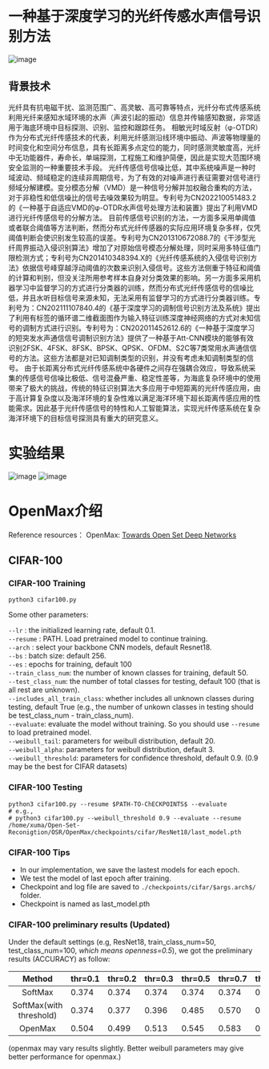 # 一种基于深度学习的光纤传感水声信号识别方法

![image](https://user-images.githubusercontent.com/71634771/187447495-5e7c72f9-5cf7-4eb7-95f4-35830691939e.png)


## 背景技术
光纤具有抗电磁干扰、监测范围广、高灵敏、高可靠等特点，光纤分布式传感系统利用光纤来感知水域环境的水声（声波引起的振动）信息并传输感知数据，非常适用于海底环境中目标探测、识别、监控和跟踪任务。
相敏光时域反射（φ-OTDR）作为分布式光纤传感技术的代表，利用光纤感测沿线环境中振动、声波等物理量的时间变化和空间分布信息，具有长距离多点定位的能力，同时感测灵敏度高，光纤中无功能器件，寿命长，单端探测，工程施工和维护简便，因此是实现大范围环境安全监测的一种重要技术手段。
光纤传感信号信噪比低，其中系统噪声是一种时域波动、频域稳定的连续非周期信号，为了有效的对噪声进行表征需要对信号进行频域分解建模。变分模态分解（VMD）是一种信号分解并加权融合重构的方法，对于非稳性和低信噪比的信号去噪效果较为明显。专利号为CN202210051483.2的《一种基于自适应VMD的φ-OTDR水声信号处理方法和装置》提出了利用VMD进行光纤传感信号的分解方法。
目前传感信号识别的方法，一方面多采用单阈值或者联合阈值等方法判断，然而分布式光纤传感器的实际应用环境复杂多样，仅凭阈值判断会使识别发生较高的误差。专利号为CN201310672088.7的《干涉型光纤周界振动入侵识别算法》增加了对原始信号模态分解处理，同时采用多特征值门限检测方式；专利号为CN201410348394.X的《光纤传感系统的入侵信号识别方法》依据信号峰穿越浮动阈值的次数来识别入侵信号。这些方法侧重于特征和阈值的计算和判别，但没关注所用参考样本自身对分类效果的影响。另一方面多采用机器学习中监督学习的方式进行分类器的训练，然而分布式光纤传感信号的信噪比低，并且水听目标信号来源未知，无法采用有监督学习的方式进行分类器训练。专利号为：CN202111107840.4的《基于深度学习的调制信号识别方法及系统》提出了利用有标签的循环谱二维截面图作为输入特征训练深度神经网络的方式对未知信号的调制方式进行识别。专利号为：CN202011452612.6的《一种基于深度学习的短突发水声通信信号调制识别方法》提供了一种基于Att-CNN模块的能够有效识别2FSK、4FSK、8FSK、BPSK、QPSK、OFDM、S2C等7类常用水声通信信号的方法。这些方法都是对已知调制类型的识别，并没有考虑未知调制类型的信号。
由于长距离分布式光纤传感系统中各硬件之间存在强耦合效应，导致系统采集的传感信号信噪比极低、信号混叠严重、稳定性差等，为海底复杂环境中的使用带来了极大的挑战，传统的特征识别算法大多应用于中短距离的光纤传感应用，由于高计算复杂度以及海洋环境的复杂性难以满足海洋环境下超长距离传感应用的性能需求。因此基于光纤传感信号的特性和人工智能算法，实现光纤传感系统在复杂海洋环境下的目标信号探测具有重大的研究意义。

# 实验结果
![image](https://user-images.githubusercontent.com/71634771/187447662-727e7e26-27d3-4b7f-9f7d-7cbb34b11a62.png)
![image](https://user-images.githubusercontent.com/71634771/187447698-19e7e96d-3a4d-41a4-b8df-0beac7539c02.png)


# OpenMax介绍

Reference resources： OpenMax: [Towards Open Set Deep Networks](https://www.cv-foundation.org/openaccess/content_cvpr_2016/papers/Bendale_Towards_Open_Set_CVPR_2016_paper.pdf)

## CIFAR-100
### CIFAR-100 Training  
``` shell
python3 cifar100.py
```
Some other parameters:

`--lr` : the initialized learning rate, default 0.1. <br>
`--resume` : PATH. Load pretrained model to continue training. <br>
`--arch` : select your backbone CNN models, default Resnet18. <br>
`--bs` : batch size: default 256. <br>
`--es` : epochs for training, default 100 <br>
`--train_class_num`: the number of known classes for training, default 50.<br>
`--test_class_num`: the number of total classes for testing, default 100 (that is all rest are unknown).<br>
`--includes_all_train_class`: whether includes all unknown classes during testing, default True (e.g., the number of unkown classes in testing should be test_class_num - train_class_num).<br>
`--evaluate`: evaluate the model without training. So you should use `--resume` to load pretrained model.<br>
`--weibull_tail`: parameters for weibull distribution, default 20.<br>
`--weibull_alpha`: parameters for weibull distribution, default 3.<br>
`--weibull_threshold`: parameters for confidence threshold, default 0.9. (0.9 may be the best for CIFAR datasets)<br>

### CIFAR-100 Testing
``` shell
python3 cifar100.py --resume $PATH-TO-ChECKPOINTS$ --evaluate
# e.g.,
# python3 cifar100.py --weibull_threshold 0.9 --evaluate --resume /home/xuma/Open-Set-Reconigtion/OSR/OpenMax/checkpoints/cifar/ResNet18/last_model.pth
```

### CIFAR-100 Tips
- In our implementation, we save the lastest models for each epoch.
- We test the model of last epoch after training.
- Checkpoint and log file are saved to `./checkpoints/cifar/$args.arch$/` folder.
- Checkpoint is named as last_model.pth

### CIFAR-100 preliminary results (Updated)
Under the default settings (e.g, ResNet18, train_class_num=50, test_class_num=100, *which means openness=0.5*), we got the preliminary results (ACCURACY) as follow:

|          Method         | thr=0.1 | thr=0.2 | thr=0.3 | thr=0.5 | thr=0.7 | thr=0.9 |
|:-----------------------:|---------|---------|---------|---------|---------|---------|
|         SoftMax         | 0.374   | 0.374   | 0.374   | 0.374   | 0.374   | 0.374   |
| SoftMax(with threshold) | 0.374   | 0.377   | 0.396   | 0.485   | 0.570   | 0.646   |
|         OpenMax         | 0.504   | 0.499   | 0.513   | 0.545   | 0.583   | 0.633   |

(openmax may vary results slightly. Better weibull parameters may give better performance for openmax.)



